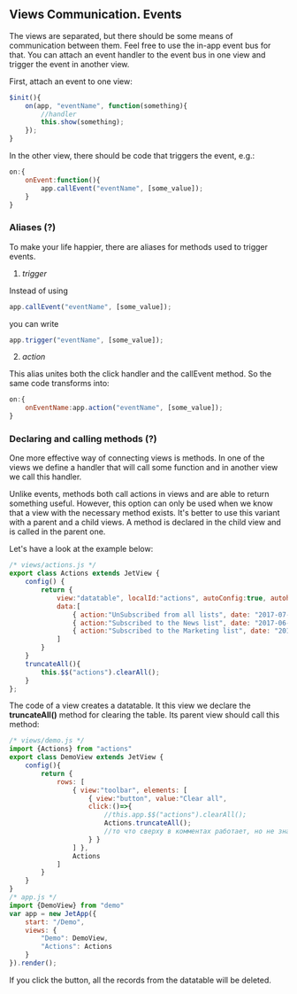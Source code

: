 ## Views Communication. Events

The views are separated, but there should be some means of communication between them. Feel free to use the in-app event bus for that. You can attach an event handler to the event bus in one view and trigger the event in another view.

First, attach an event to one view:

~~~js
$init(){
    on(app, "eventName", function(something){
        //handler
        this.show(something);
    });
}
~~~

In the other view, there should be code that triggers the event, e.g.:

~~~js
on:{
    onEvent:function(){
        app.callEvent("eventName", [some_value]);
    }
}
~~~

### Aliases (?)

To make your life happier, there are aliases for methods used to trigger events.

1. *trigger*

Instead of using

~~~js
app.callEvent("eventName", [some_value]);
~~~

you can write

~~~js
app.trigger("eventName", [some_value]);
~~~

2. *action*

This alias unites both the click handler and the callEvent method. So the same code transforms into:

~~~js
on:{
    onEventName:app.action("eventName", [some_value]);
}
~~~

### Declaring and calling methods (?)

One more effective way of connecting views is methods. In one of the views we define a handler that will call some function and in another view we call this handler.

Unlike events, methods both call actions in views and are able to return something useful. However, this option can only be used when we know that a view with the necessary method exists. It's better to use this variant with a parent and a child views. A method is declared in the child view and is called in the parent one.

Let's have a look at the example below:

~~~js
/* views/actions.js */
export class Actions extends JetView {
    config() {
        return {
            view:"datatable", localId:"actions", autoConfig:true, autoheight:true, scroll:false,
            data:[
                { action:"UnSubscribed from all lists", date: "2017-07-12" },
                { action:"Subscribed to the News list", date: "2017-06-08" },
                { action:"Subscribed to the Marketing list", date: "2017-06-04" }
            ]
        }
    }
    truncateAll(){
        this.$$("actions").clearAll();
    }
};
~~~

The code of a view creates a datatable. It this view we declare the **truncateAll()** method for clearing the table. Its parent view should call this method:

~~~js
/* views/demo.js */
import {Actions} from "actions"
export class DemoView extends JetView {
    config(){
        return {
            rows: [
                { view:"toolbar", elements: [
                    { view:"button", value:"Clear all",
                    click:()=>{
                        //this.app.$$("actions").clearAll();
                        Actions.truncateAll();
                        //то что сверху в комментах работает, но не знаю, как ссылаться на другой вью, чтобы truncateAll вызвать.
                    } }
                ] },
                Actions
            ]
        }
    }
}
/* app.js */
import {DemoView} from "demo"
var app = new JetApp({
    start: "/Demo",
    views: {
        "Demo": DemoView,
        "Actions": Actions
    }
}).render();
~~~

If you click the button, all the records from the datatable will be deleted.